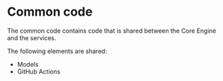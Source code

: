 # Common code

The common code contains code that is shared between the Core Engine and the
services.

The following elements are shared:

- Models
- GitHub Actions
